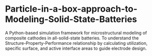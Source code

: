 # Particle-in-a-box-approach-to-Modeling-Solid-State-Batteries
A Python-based simulation framework for microstructural modeling of composite cathodes in all-solid-state batteries. To understand the Structure-Property-Performance relationship by calculating utilization, specific surface, and active interface areas to guide electrode design.
